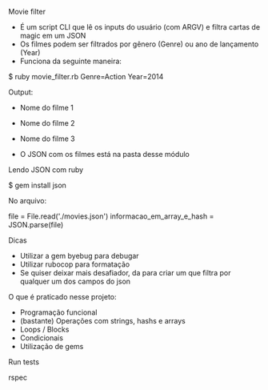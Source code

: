 Movie filter

- É um script CLI que lê os inputs do usuário (com ARGV) e filtra cartas de magic em um JSON
- Os filmes podem ser filtrados por gênero (Genre) ou ano de lançamento (Year)
- Funciona da seguinte maneira:

$ ruby movie_filter.rb Genre=Action Year=2014

Output:

- Nome do filme 1
- Nome do filme 2
- Nome do filme 3

- O JSON com os filmes está na pasta desse módulo

Lendo JSON com ruby

$ gem install json

No arquivo:

file = File.read('./movies.json')
informacao_em_array_e_hash = JSON.parse(file)    

Dicas

- Utilizar a gem byebug para debugar
- Utilizar rubocop para formatação
- Se quiser deixar mais desafiador, da para criar um que filtra por qualquer um dos campos do json

O que é praticado nesse projeto:

- Programação funcional
- (bastante) Operações com strings, hashs e arrays
- Loops / Blocks
- Condicionais
- Utilização de gems

Run tests

rspec